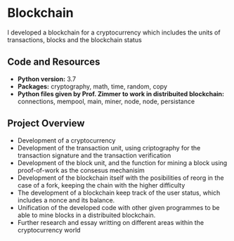 # Blockchain
I developed a blockchain for a cryptocurrency which includes the units of transactions, blocks and the blockchain status

## Code and Resources
* **Python version:** 3.7
* **Packages:** cryptography, math, time, random, copy
* **Python files given by Prof. Zimmer to work in distribuited blockchain:** connections, mempool, main, miner, node, node, persistance 

## Project Overview
* Development of a cryptocurrency
* Development of the transaction unit, using criptography for the transaction signature and the transaction verification
* Development of the block unit, and the function for mining a block using proof-of-work as the consesus mechanisim
* Development of the blockchain itself with the posibilities of reorg in the case of a fork, keeping the chain with the higher difficulty
* The development of a blockchain keep track of the user status, which includes a nonce and its balance.
* Unification of the developed code with other given programmes to be able to mine blocks in a distribuited blockchain.
* Further research and essay writting on different areas within the cryptocurrency world

